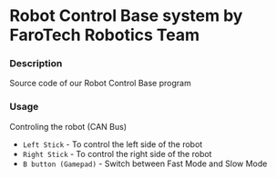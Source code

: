 # Robot Control Base system by FaroTech Robotics Team

### Description
Source code of our Robot Control Base program

### Usage
Controling the robot (CAN Bus)
- `Left Stick` - To control the left side of the robot
- `Right Stick` - To control the right side of the robot
- `B button (Gamepad)` - Switch between Fast Mode and Slow Mode
